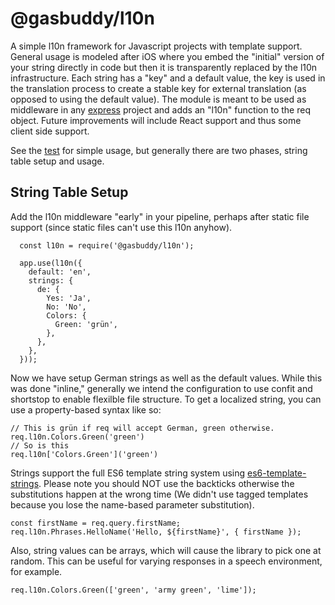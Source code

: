 @gasbuddy/l10n
==============

A simple l10n framework for Javascript projects with template support. General usage is modeled after iOS where
you embed the "initial" version of your string directly in code but then it is transparently replaced by the l10n
infrastructure. Each string has a "key" and a default value, the key is used in the translation process to create
a stable key for external translation (as opposed to using the default value). The module is meant to be used as middleware in any [express](https://github.com/expressjs/express) project and adds an "l10n" function to the req object. Future improvements will include React support and thus some client side support.

See the [test](tests/test_app.js) for simple usage, but generally there are two phases, string table setup and usage.

String Table Setup
------------------
Add the l10n middleware "early" in your pipeline, perhaps after static file support (since static files can't use this l10n anyhow).

```
  const l10n = require('@gasbuddy/l10n');

  app.use(l10n({
    default: 'en',
    strings: {
      de: {
        Yes: 'Ja',
        No: 'No',
        Colors: {
          Green: 'grün',
        },
      },
    },
  }));
```

Now we have setup German strings as well as the default values. While this was done "inline," generally we intend the
configuration to use confit and shortstop to enable flexilble file structure. To get a localized string,
you can use a property-based syntax like so:

```
// This is grün if req will accept German, green otherwise.
req.l10n.Colors.Green('green')
// So is this
req.l10n['Colors.Green']('green')
```

Strings support the full ES6 template string system using [es6-template-strings](https://github.com/medikoo/es6-template-strings). Please note you should NOT
use the backticks otherwise the substitutions happen at the wrong time (We didn't
use tagged templates because you lose the name-based parameter substitution).

```
const firstName = req.query.firstName;
req.l10n.Phrases.HelloName('Hello, ${firstName}', { firstName });
```

Also, string values can be arrays, which will cause the library to pick one at random. This can be useful for varying responses in a speech environment, for example.

```
req.l10n.Colors.Green(['green', 'army green', 'lime']);
```
